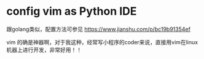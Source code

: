 # config vim as Python IDE 

跟golang类似，配置方法可参见
https://www.jianshu.com/p/bc19b91354ef


vim 的确是神器啊，对于我这种，经常写小程序的coder来说，直接用vim在linux机器上进行开发，非常好用！！
